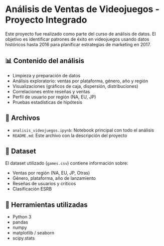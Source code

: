 # Análisis de Ventas de Videojuegos - Proyecto Integrado

Este proyecto fue realizado como parte del curso de análisis de datos. El objetivo es identificar patrones de éxito en videojuegos usando datos históricos hasta 2016 para planificar estrategias de marketing en 2017.

## 📊 Contenido del análisis

- Limpieza y preparación de datos
- Análisis exploratorio: ventas por plataforma, género, año y región
- Visualizaciones (gráficos de caja, dispersión, distribuciones)
- Correlaciones entre reseñas y ventas
- Perfil de usuario por región (NA, EU, JP)
- Pruebas estadísticas de hipótesis

## 📁 Archivos

- `analisis_videojuegos.ipynb`: Notebook principal con todo el análisis
- `README.md`: Este archivo con la descripción del proyecto

## 📌 Dataset

El dataset utilizado (`games.csv`) contiene información sobre:
- Ventas por región (NA, EU, JP, Otras)
- Género, plataforma, año de lanzamiento
- Reseñas de usuarios y críticos
- Clasificación ESRB

## 🚀 Herramientas utilizadas

- Python 3
- pandas
- numpy
- matplotlib / seaborn
- scipy.stats
